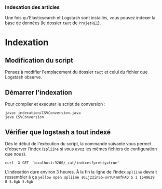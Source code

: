 ### Indexation des articles

Une fois qu'Elasticsearch et Logstash sont installés, vous pouvez indexer la base
de données (le dossier `text` de `ProjetREI`).

# Indexation

## Modification du script

Pensez à modifier l'emplacement du dossier `text` et celui du fichier que
Logstash observe.

## Démarrer l'indexation

Pour compiler et executer le script de conversion :

~~~
javac indexation/CSVConversion.java
java CSVConversion
~~~

## Vérifier que logstash a tout indexé

Dès le début de l'exécution du script, la commande suivante vous permet
d'observer l'index (`spliine` si vous avez les mêmes fichiers de configuration
que nous).

~~~
curl -X GET 'localhost:9200/_cat/indices?pretty=true'
~~~

L'indexation dure environ 3 heures. À la fin la ligne de l'index `spliine`
devrait ressembler à ça `yellow open spliine sGLjzzinSb-svYU4nmfFAQ 5 1 1549629
0 5.6gb 5.6gb`
